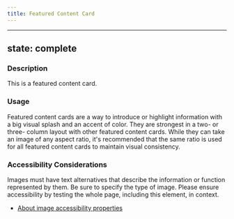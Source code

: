 ```yaml
---
title: Featured Content Card
---
```


---
state: complete
---

### Description
This is a featured content card.

### Usage
Featured content cards are a way to introduce or highlight information with a big visual splash and an accent of color. They are strongest in a two- or three- column layout with other featured content cards. While they can take an image of any aspect ratio, it's recommended that the same ratio is used for all featured content cards to maintain visual consistency.

### Accessibility Considerations
Images must have text alternatives that describe the information or function represented by them. Be sure to specify the type of image. Please ensure accessibility by testing the whole page, including this element, in context.

* <a href="https://www.w3.org/WAI/tutorials/images/">About image accessibility properties</a>

<!-- ### SEO Considerations
This section is left intentionally blank and is for future consideration.

### Technical Considerations
To implement the featured content card, use the markup structure shown here, with the class featured-content-card. -->
